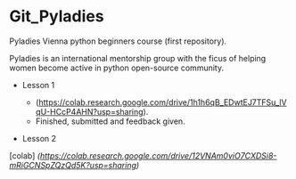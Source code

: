 # Git_Pyladies

Pyladies Vienna python beginners course (first repository).

Pyladies is an international mentorship group with the ficus of helping women become active in python open-source community.

* Lesson 1

  * (https://colab.research.google.com/drive/1h1h6qB_EDwtEJ7TFSu_lVqU-HCcP4AHN?usp=sharing).
   * Finished, submitted and feedback given.
   
 * Lesson 2

[colab] *(https://colab.research.google.com/drive/12VNAm0viO7CXDSi8-mRiGCNSpZQzQd5K?usp=sharing)*



